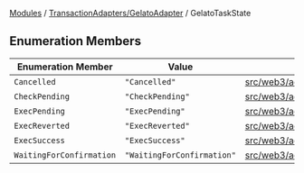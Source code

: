 [Modules](../../../README.md) / [TransactionAdapters/GelatoAdapter](../README.md) / GelatoTaskState

## Enumeration Members

| Enumeration Member | Value | Defined in |
| ------ | ------ | ------ |
| `Cancelled` | `"Cancelled"` | [src/web3/adapters/GelatoAdapter.ts:24](https://github.com/bgd-labs/fe-shared/blob/09fc11c58abae5aa2af4d8b6d7c2f384460843a4/src/web3/adapters/GelatoAdapter.ts#L24) |
| `CheckPending` | `"CheckPending"` | [src/web3/adapters/GelatoAdapter.ts:19](https://github.com/bgd-labs/fe-shared/blob/09fc11c58abae5aa2af4d8b6d7c2f384460843a4/src/web3/adapters/GelatoAdapter.ts#L19) |
| `ExecPending` | `"ExecPending"` | [src/web3/adapters/GelatoAdapter.ts:20](https://github.com/bgd-labs/fe-shared/blob/09fc11c58abae5aa2af4d8b6d7c2f384460843a4/src/web3/adapters/GelatoAdapter.ts#L20) |
| `ExecReverted` | `"ExecReverted"` | [src/web3/adapters/GelatoAdapter.ts:23](https://github.com/bgd-labs/fe-shared/blob/09fc11c58abae5aa2af4d8b6d7c2f384460843a4/src/web3/adapters/GelatoAdapter.ts#L23) |
| `ExecSuccess` | `"ExecSuccess"` | [src/web3/adapters/GelatoAdapter.ts:22](https://github.com/bgd-labs/fe-shared/blob/09fc11c58abae5aa2af4d8b6d7c2f384460843a4/src/web3/adapters/GelatoAdapter.ts#L22) |
| `WaitingForConfirmation` | `"WaitingForConfirmation"` | [src/web3/adapters/GelatoAdapter.ts:21](https://github.com/bgd-labs/fe-shared/blob/09fc11c58abae5aa2af4d8b6d7c2f384460843a4/src/web3/adapters/GelatoAdapter.ts#L21) |
